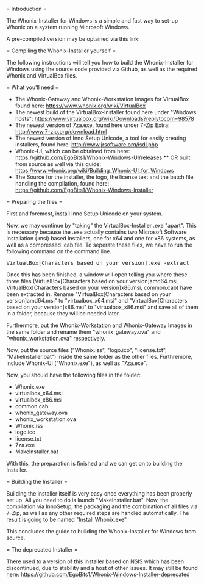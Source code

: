 = Introduction =

The Whonix-Installer for Windows is a simple and fast way to set-up Whonix on a system running Microsoft Windows.

A pre-compiled version may be optained via this link: 

= Compiling the Whonix-Installer yourself =

The following instructions will tell you how to build the Whonix-Installer for Windows using the source code provided via Github, as well as the required Whonix and VirtualBox files.

= What you'll need =

* The Whonix-Gateway and Whonix-Workstation Images for VirtualBox found here: https://www.whonix.org/wiki/VirtualBox
* The newest build of the VirtualBox-Installer found here under "Windows hosts": https://www.virtualbox.org/wiki/Downloads?replytocom=98578
* The newest version of 7za.exe, found here under 7-Zip Extra: http://www.7-zip.org/download.html
* The newest version of Inno Setup Unicode, a tool for easily creating installers, found here: http://www.jrsoftware.org/isdl.php
* Whonix-UI, which can be obtained from here: https://github.com/EgoBits1/Whonix-Windows-UI/releases
** OR built from source as well via this guide: https://www.whonix.org/wiki/Building_Whonix-UI_for_Windows
* The Source for the installer, the logo, the license text and the batch file handling the compilation, found here: https://github.com/EgoBits1/Whonix-Windows-Installer

= Preparing the files =

First and foremost, install Inno Setup Unicode on your system.

Now, we may continue by "taking" the VirtualBox-Installer .exe "apart". This is necessary because the .exe actually contains two Microsoft Software Installation (.msi) based Installers, one for x64 and one for x86 systems, as well as a compressed .cab file. To seperate these files, we have to run the following command on the command line.

<pre>
VirtualBox[Characters based on your version].exe -extract
</pre>

Once this has been finished, a window will open telling you where these three files (VirtualBox[Characters based on your version]amd64.msi, VirtualBox[Characters based on your version]x86.msi, common.cab) have been extracted in. Rename "VirtualBox[Characters based on your version]amd64.msi" to "virtualbox_x64.msi" and "VirtualBox[Characters based on your version]x86.msi" to "virtualbox_x86.msi" and save all of them in a folder, because they will be needed later.

Furthermore, put the Whonix-Workstation and Whonix-Gateway Images in the same folder and rename them "whonix_gateway.ova" and "whonix_workstation.ova" respectively.

Now, put the source files ("Whonix.iss", "logo.ico", "license.txt", "MakeInstaller.bat") inside the same folder as the other files. Furthremore, include Whonix-UI ("Whonix.exe"), as well as "7za.exe".

Now, you should have the following files in the folder:

* Whonix.exe
* virtualbox_x64.msi
* virtualbox_x86.msi
* common.cab
* whonix_gateway.ova
* whonix_workstation.ova
* Whonix.iss
* logo.ico
* license.txt
* 7za.exe
* MakeInstaller.bat

With this, the preparation is finished and we can get on to building the Installer.

= Building the Installer =

Building the installer itself is very easy once everything has been properly set up. All you need to do is launch "MakeInstaller.bat". Now, the compilation via InnoSetup, the packaging and the combination of all files via 7-Zip, as well as any other required steps are handled automatically. The result is going to be named "Install Whonix.exe".

This concludes the guide to building the Whonix-Installer for Windows from source.

= The deprecated Installer =

There used to a version of this installer based on NSIS which has been discontinued, due to stability and a host of other issues. It may still be found here: https://github.com/EgoBits1/Whonix-Windows-Installer-deprecated
